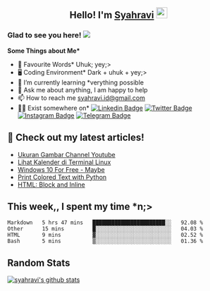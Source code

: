 <h2 align="center">Hello! I'm <a href="https://syahravi.github.io" target="_blank">Syahravi</a> <img src="https://media.giphy.com/media/hvRJCLFzcasrR4ia7z/giphy.gif" width="25px"></h2>

### Glad to see you here! ![](https://visitor-badge.glitch.me/badge?page_id=syahravi.syahravi)

<b> Some Things about Me*</b>
- 💬 Favourite Words\* Uhuk; yey;>
- 🖥️ Coding Environment\* Dark + uhuk + yey;>
- 🌱 I’m currently learning \*verything possible
- 👀 Ask me about anything, I am happy to help
- 📫 How to reach me syahravi.id@gmail.com
- 👨‍💻 Exist somewhere on\* 
[![Linkedin Badge](https://img.shields.io/badge/-LinkedIn-0e76a8?style=flat-square&logo=Linkedin&logoColor=white)](https://linkedin.com/in/syahravi/)
[![Twitter Badge](https://img.shields.io/badge/-Twitter-00acee?style=flat-square&logo=Twitter&logoColor=white)](https://twitter.com/syahraavi/)
[![Instagram Badge](https://img.shields.io/badge/-Instagram-e4405f?style=flat-square&logo=Instagram&logoColor=white)](https://instagram.com/syahraavi)
[![Telegram Badge](https://img.shields.io/badge/-Telegram-0088cc?style=flat-square&logo=Telegram&logoColor=white)](https://t.me/syahravi)
## 📝 Check out my latest articles!
<!-- BLOG-POST-LIST:START -->
- [Ukuran Gambar Channel Youtube](https://syahravi.my.id/ukuran-gambar-youtube/)
- [Lihat Kalender di Terminal Linux](https://syahravi.my.id/lihat-kalender-di-terminal-linux/)
- [Windows 10 For Free - Maybe](https://syahravi.my.id/windows-10-free/)
- [Print Colored Text with Python](https://syahravi.my.id/colorama/)
- [HTML: Block and Inline](https://syahravi.my.id/html-block-inline/)
<!-- BLOG-POST-LIST:END -->

## This week,, I spent my time \*n;>
<!--START_SECTION:waka-->
```text
Markdown   5 hrs 47 mins   ███████████████████████░░   92.08 % 
Other      15 mins         █░░░░░░░░░░░░░░░░░░░░░░░░   04.03 % 
HTML       9 mins          ▓░░░░░░░░░░░░░░░░░░░░░░░░   02.52 % 
Bash       5 mins          ▒░░░░░░░░░░░░░░░░░░░░░░░░   01.36 % 
```
<!--END_SECTION:waka-->

## Random Stats
[![syahravi's github stats](https://github-readme-stats.vercel.app/api?username=syahravi&show_icons=true&theme=synthwave)](https://github.com/syahravi/)
